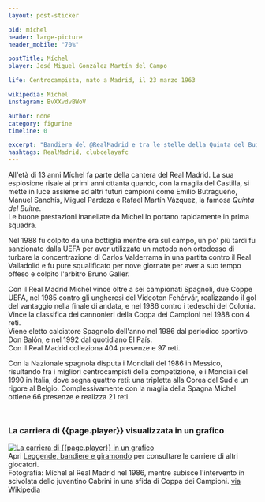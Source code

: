 ```yaml
---
layout: post-sticker

pid: michel
header: large-picture
header_mobile: "70%"

postTitle: Míchel
player: José Miguel González Martín del Campo

life: Centrocampista, nato a Madrid, il 23 marzo 1963

wikipedia: Míchel
instagram: BvXXvdvBWoV

author: none
category: figurine
timeline: 0

excerpt: "Bandiera del @RealMadrid e tra le stelle della Quinta del Buitre, assieme a Emilio Butragueño, Miguel Pardeza, Manuel Sanchís Hontiyuelo e Martín Vázquez."
hashtags: RealMadrid, clubcelayafc
---
```

All'età di 13 anni Míchel fa parte della cantera del Real Madrid. La sua esplosione risale ai primi anni ottanta quando, con la maglia del Castilla, si mette in luce assieme ad altri futuri campioni come Emilio Butragueño, Manuel Sanchís, Miguel Pardeza e Rafael Martín Vázquez, la famosa _Quinta del Buitre_.  
Le buone prestazioni inanellate da Míchel lo portano rapidamente in prima squadra.  

Nel 1988 fu colpito da una bottiglia mentre era sul campo, un po' più tardi fu sanzionato dalla UEFA per aver utilizzato un metodo non ortodosso di turbare la concentrazione di Carlos Valderrama in una partita contro il Real Valladolid e fu pure squalificato per nove giornate per aver a suo tempo offeso e colpito l'arbitro Bruno Galler.

Con il Real Madrid Míchel vince oltre a sei campionati Spagnoli, due Coppe UEFA, nel 1985 contro gli ungheresi del Videoton Fehérvár, realizzando il gol del vantaggio nella finale di andata, e nel 1986 contro i tedeschi del Colonia.  
Vince la classifica dei cannonieri della Coppa dei Campioni nel 1988 con 4 reti.  
Viene eletto calciatore Spagnolo dell'anno nel 1986 dal periodico sportivo Don Balón, e nel 1992 dal quotidiano El País.  
Con il Real Madrid colleziona 404 presenze e 97 reti.

Con la Nazionale spagnola disputa i Mondiali del 1986 in Messico, risultando fra i migliori centrocampisti della competizione, e i Mondiali del 1990 in Italia, dove segna quattro reti: una tripletta alla Corea del Sud e un rigore al Belgio. Complessivamente con la maglia della Spagna Míchel ottiene 66 presenze e realizza 21 reti.

<div style="margin-top: 50px;">
<h3>La carriera di {{page.player}} visualizzata in un grafico</h3>
<a href="/leggende-bandiere-e-giramondo" title="La carriera di {{page.player}} visualizzata in un grafico"><img class="responsive-img w100 border" src="{{site.baseurl}}/assets/pics/careers/{{page.pid}}.png" alt="La carriera di {{page.player}} in un grafico"/></a>
</div>
Apri <a href="/leggende-bandiere-e-giramondo" title="La carriera di {{page.player}} visualizzata in un grafico">Leggende, bandiere e giramondo</a> per consultare le carriere di altri giocatori.


<div class="post-disclaimer">Fotografia: Míchel al Real Madrid nel 1986, mentre subisce l'intervento in scivolata dello juventino Cabrini in una sfida di Coppa dei Campioni. <a href="https://it.wikipedia.org/wiki/M%C3%ADchel#/media/File:Coppa_Campioni_1986-87_-_Juventus_vs_Real_Madrid_-_Antonio_Cabrini_e_M%C3%ADchel.jpg">via Wikipedia</a>
</div>
